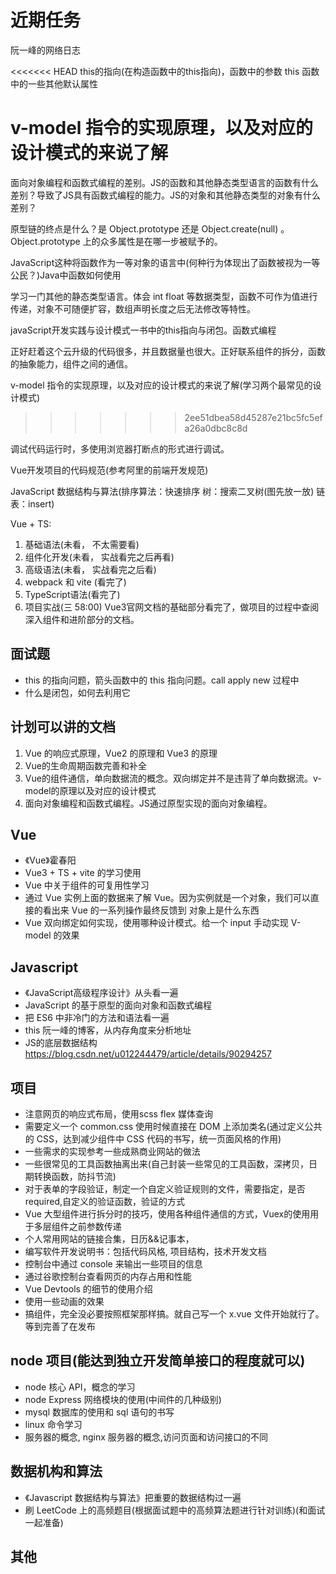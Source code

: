 <!--
 *@Author: x09898 coder_xujie@163.com
 * @Date: 2022-05-09 20:54:40
<<<<<<< HEAD
 * @LastEditors: xujie 1607526161@qq.com
 * @LastEditTime: 2023-01-07 23:48:49
=======
 * @LastEditors: x09898 coder_xujie@163.com
 * @LastEditTime: 2023-01-06 15:20:45
>>>>>>> 2ee51dbea58d45287e21bc5fc5efa26a0dbc8c8d
 * @LastEditors: x09898 coder_xujie@163.com
 * @LastEditTime: 2022-12-23 17:59:14
 * @FilePath: \HTML-CSS-Javascript-\待解决的知识点\近期的学习要务.md
 * @Description: 近期的学习任务(面试前需要完成的知识点)
-->
# 近期任务

阮一峰的网络日志

<<<<<<< HEAD
this的指向(在构造函数中的this指向)，函数中的参数 this 函数中的一些其他默认属性

v-model 指令的实现原理，以及对应的设计模式的来说了解
=======
面向对象编程和函数式编程的差别。JS的函数和其他静态类型语言的函数有什么差别？导致了JS具有函数式编程的能力。JS的对象和其他静态类型的对象有什么差别？

原型链的终点是什么？是 Object.prototype 还是 Object.create(null)  。Object.prototype 上的众多属性是在哪一步被赋予的。

JavaScript这种将函数作为一等对象的语言中(何种行为体现出了函数被视为一等公民？)Java中函数如何使用

学习一门其他的静态类型语言。体会 int float 等数据类型，函数不可作为值进行传递，对象不可随便扩容，数组声明长度之后无法修改等特性。

javaScript开发实践与设计模式一书中的this指向与闭包。函数式编程

正好赶着这个云升级的代码很多，并且数据量也很大。正好联系组件的拆分，函数的抽象能力，组件之间的通信。

v-model 指令的实现原理，以及对应的设计模式的来说了解(学习两个最常见的设计模式)
>>>>>>> 2ee51dbea58d45287e21bc5fc5efa26a0dbc8c8d

调试代码运行时，多使用浏览器打断点的形式进行调试。

Vue开发项目的代码规范(参考阿里的前端开发规范)

JavaScript 数据结构与算法(排序算法：快速排序 树：搜索二叉树(图先放一放) 链表：insert)

Vue + TS:

 1. 基础语法(未看， 不太需要看)
 2. 组件化开发(未看， 实战看完之后再看)
 3. 高级语法(未看， 实战看完之后看)
 4. webpack 和 vite (看完了)
 5. TypeScript语法(看完了)
 6. 项目实战(三 58:00) Vue3官网文档的基础部分看完了，做项目的过程中查阅深入组件和进阶部分的文档。

## 面试题

* this 的指向问题，箭头函数中的 this 指向问题。call apply new 过程中
* 什么是闭包，如何去利用它

## 计划可以讲的文档

1. Vue 的响应式原理，Vue2 的原理和 Vue3 的原理
2. Vue的生命周期函数完善和补全
3. Vue的组件通信，单向数据流的概念。双向绑定并不是违背了单向数据流。v-model的原理以及对应的设计模式
4. 面向对象编程和函数式编程。JS通过原型实现的面向对象编程。

## Vue

* 《Vue》霍春阳
* Vue3 + TS + vite 的学习使用
* Vue 中关于组件的可复用性学习
* 通过 Vue 实例上面的数据来了解 Vue。因为实例就是一个对象，我们可以直接的看出来 Vue 的一系列操作最终反馈到 对象上是什么东西
* Vue 双向绑定如何实现，使用哪种设计模式。给一个 input 手动实现 V-model 的效果

## Javascript

* 《JavaScript高级程序设计》从头看一遍
* JavaScript 的基于原型的面向对象和函数式编程
* 把 ES6 中非冷门的方法和语法看一遍
* this 阮一峰的博客，从内存角度来分析地址
* JS的底层数据结构 <https://blog.csdn.net/u012244479/article/details/90294257>

## 项目

* 注意网页的响应式布局，使用scss flex 媒体查询
* 需要定义一个 common.css 使用时候直接在 DOM 上添加类名(通过定义公共的 CSS，达到减少组件中 CSS 代码的书写，统一页面风格的作用)
* 一些需求的实现参考一些成熟商业网站的做法
* 一些很常见的工具函数抽离出来(自己封装一些常见的工具函数，深拷贝，日期转换函数，防抖节流)
* 对于表单的字段验证，制定一个自定义验证规则的文件，需要指定，是否required,自定义的验证函数，验证的方式
* Vue 大型组件进行拆分时的技巧，使用各种组件通信的方式，Vuex的使用用于多层组件之前参数传递
* 个人常用网站的链接合集，日历&&记事本，
* 编写软件开发说明书：包括代码风格, 项目结构，技术开发文档
* 控制台中通过 console 来输出一些项目的信息
* 通过谷歌控制台查看网页的内存占用和性能
* Vue Devtools 的细节的使用介绍
* 使用一些动画的效果
* 搞组件，完全没必要按照框架那样搞。就自己写一个 x.vue 文件开始就行了。等到完善了在发布

## node 项目(能达到独立开发简单接口的程度就可以)

* node 核心 API，概念的学习
* node Express 网络模块的使用(中间件的几种级别)
* mysql 数据库的使用和 sql 语句的书写
* linux 命令学习
* 服务器的概念, nginx 服务器的概念,访问页面和访问接口的不同

## 数据机构和算法

* 《Javascript 数据结构与算法》把重要的数据结构过一遍
* 刷 LeetCode 上的高频题目(根据面试题中的高频算法题进行针对训练)(和面试一起准备)

## 其他
